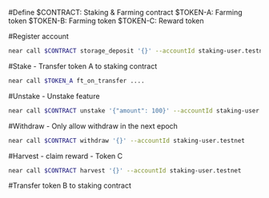 #Define
$CONTRACT: Staking & Farming contract
$TOKEN-A: Farming token
$TOKEN-B: Farming token
$TOKEN-C: Reward token

#Register account
```sh
near call $CONTRACT storage_deposit '{}' --accountId staking-user.testnet
```

#Stake - Transfer token A to staking contract
```sh
near call $TOKEN_A ft_on_transfer ....
```

#Unstake - Unstake feature 
```sh
near call $CONTRACT unstake '{"amount": 100}' --accountId staking-user.testnet

``` 

#Withdraw - Only allow withdraw in the next epoch
```sh
near call $CONTRACT withdraw '{}' --accountId staking-user.testnet
```

#Harvest - claim reward - Token C
```sh
near call $CONTRACT harvest '{}' --accountId staking-user.testnet
```

#Transfer token B to staking contract
